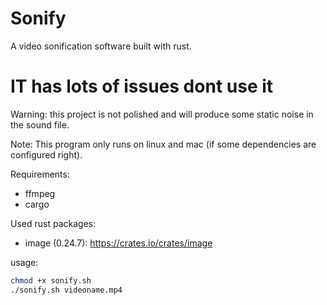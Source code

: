 # Sonify
A video sonification software built with rust.

# IT has lots of issues dont use it

Warning: this project is not polished and will produce some static noise in the sound file.

Note:
  This program only runs on linux and mac (if some dependencies are configured right).

Requirements:
- ffmpeg
- cargo

Used rust packages:
- image (0.24.7): https://crates.io/crates/image

usage:
```bash
chmod +x sonify.sh
./sonify.sh videoname.mp4
```
